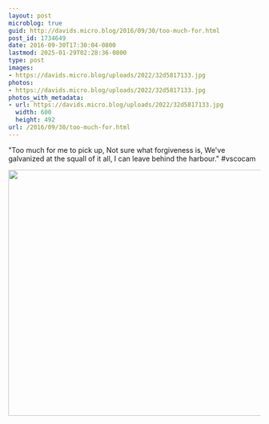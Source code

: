 ```yaml
---
layout: post
microblog: true
guid: http://davids.micro.blog/2016/09/30/too-much-for.html
post_id: 1734649
date: 2016-09-30T17:30:04-0800
lastmod: 2025-01-29T02:28:36-0800
type: post
images:
- https://davids.micro.blog/uploads/2022/32d5817133.jpg
photos:
- https://davids.micro.blog/uploads/2022/32d5817133.jpg
photos_with_metadata:
- url: https://davids.micro.blog/uploads/2022/32d5817133.jpg
  width: 600
  height: 492
url: /2016/09/30/too-much-for.html
---
```

"Too much for me to pick up,
Not sure what forgiveness is,
We've galvanized at the squall of it all,
I can leave behind the harbour."
#vscocam

<img src="/uploads/2022/32d5817133.jpg" width="600" height="492" alt="">
